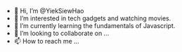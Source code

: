<Yiek/>

- 👋 Hi, I’m @YiekSiewHao
- 👀 I’m interested in tech gadgets and watching movies.
- 🌱 I’m currently learning the fundamentals of Javascript.
- 💞️ I’m looking to collaborate on ...
- 📫 How to reach me ...

<!---
YiekSiewHao/YiekSiewHao is a ✨ special ✨ repository because its `README.md` (this file) appears on your GitHub profile.
You can click the Preview link to take a look at your changes.
--->
